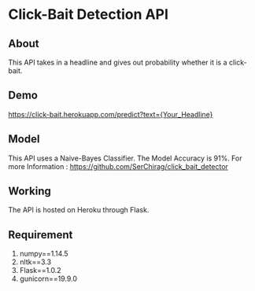 # Click-Bait Detection API

## About
This API takes in a headline and gives out probability whether it is a click-bait.

## Demo
https://click-bait.herokuapp.com/predict?text={Your_Headline}

## Model
This API uses a Naive-Bayes Classifier. 
The Model Accuracy is 91%. 
For more Information : https://github.com/SerChirag/click_bait_detector

## Working
The API is hosted on Heroku through Flask.

## Requirement

 1. numpy==1.14.5
 2. nltk==3.3
 3. Flask==1.0.2
 4. gunicorn==19.9.0

